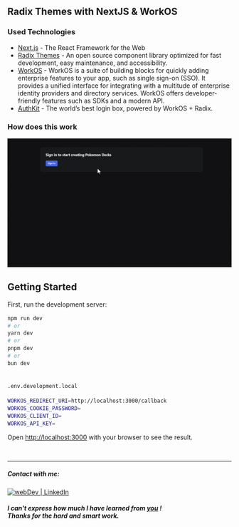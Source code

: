 
## Radix Themes  with  NextJS & WorkOS


### Used Technologies

- [Next.js](https://nextjs.org/) - The React Framework for the Web
- [Radix Themes](https://www.radix-ui.com/) - An open source component library optimized for fast development, easy maintenance, and accessibility.
- [WorkOS](https://workos.com/) - WorkOS is a suite of building blocks for quickly adding enterprise features to your app, such as single sign-on (SSO). It provides a unified interface for integrating with a multitude of enterprise identity providers and directory services. WorkOS offers developer-friendly features such as SDKs and a modern API.
- [AuthKit](https://www.authkit.com/) - The world’s best login box, powered by WorkOS + Radix.

### How does this work

![](demo.gif)


## Getting Started

First, run the development server:

```bash
npm run dev
# or
yarn dev
# or
pnpm dev
# or
bun dev


.env.development.local

WORKOS_REDIRECT_URI=http://localhost:3000/callback
WORKOS_COOKIE_PASSWORD=
WORKOS_CLIENT_ID=
WORKOS_API_KEY=
```

Open [http://localhost:3000](http://localhost:3000) with your browser to see the result.


<img src="img/screen.png" alt="" />

---

##### Contact with me:

[<img alt="webDev | LinkedIn" src="https://img.shields.io/badge/linkedin-0077B5.svg?&style=for-the-badge&logo=linkedin&logoColor=white" />][linkedin]

[linkedin]: https://www.linkedin.com/in/sergiy-antonyuk/

##### I can't express how much I have learned from [you](https://www.youtube.com/@jherr) ! <br> Thanks for the hard and smart work.
